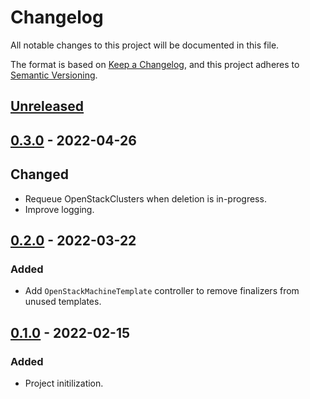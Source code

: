 # Changelog

All notable changes to this project will be documented in this file.

The format is based on [Keep a Changelog](https://keepachangelog.com/en/1.0.0/),
and this project adheres to [Semantic Versioning](https://semver.org/spec/v2.0.0.html).



## [Unreleased]

## [0.3.0] - 2022-04-26

## Changed

- Requeue OpenStackClusters when deletion is in-progress.
- Improve logging.

## [0.2.0] - 2022-03-22

### Added

- Add `OpenStackMachineTemplate` controller to remove finalizers from unused templates.

## [0.1.0] - 2022-02-15

### Added

- Project initilization.


[Unreleased]: https://github.com/giantswarm/cluster-api-cleaner-openstack/compare/v0.3.0...HEAD
[0.3.0]: https://github.com/giantswarm/cluster-api-cleaner-openstack/compare/v0.2.0...v0.3.0
[0.2.0]: https://github.com/giantswarm/cluster-api-cleaner-openstack/compare/v0.1.0...v0.2.0
[0.1.0]: https://github.com/giantswarm/cluster-api-cleaner-openstack/releases/tag/v0.1.0
